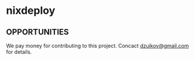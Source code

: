 # nixdeploy

## OPPORTUNITIES

We pay money for contributing to this project. Concact dzuikov@gmail.com
for details.



